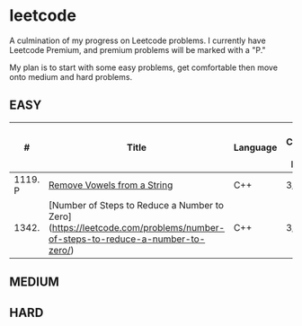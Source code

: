 # leetcode
A culmination of my progress on Leetcode problems. I currently have Leetcode Premium, and premium problems will be marked with a "P."

My plan is to start with some easy problems, get comfortable then move onto medium and hard problems. 
## EASY
| # | Title | Language | Date Completed, Date Revisited|
| --- | ----- | -------- | ---------- |
| 1119. P | [Remove Vowels from a String](https://leetcode.com/problems/remove-vowels-from-a-string/) | C++ |  3/25/20, |
| 1342. | [Number of Steps to Reduce a Number to Zero] (https://leetcode.com/problems/number-of-steps-to-reduce-a-number-to-zero/) | C++ | 3/25/20, | 
## MEDIUM

## HARD
